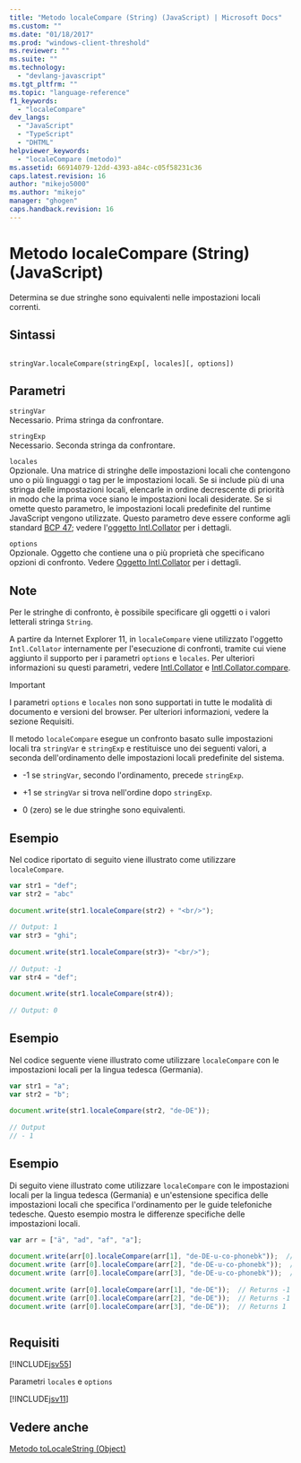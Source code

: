 ```yaml
---
title: "Metodo localeCompare (String) (JavaScript) | Microsoft Docs"
ms.custom: ""
ms.date: "01/18/2017"
ms.prod: "windows-client-threshold"
ms.reviewer: ""
ms.suite: ""
ms.technology: 
  - "devlang-javascript"
ms.tgt_pltfrm: ""
ms.topic: "language-reference"
f1_keywords: 
  - "localeCompare"
dev_langs: 
  - "JavaScript"
  - "TypeScript"
  - "DHTML"
helpviewer_keywords: 
  - "localeCompare (metodo)"
ms.assetid: 66914079-12dd-4393-a84c-c05f58231c36
caps.latest.revision: 16
author: "mikejo5000"
ms.author: "mikejo"
manager: "ghogen"
caps.handback.revision: 16
---
```

# Metodo localeCompare (String) (JavaScript)
Determina se due stringhe sono equivalenti nelle impostazioni locali correnti.  
  
## Sintassi  
  
```  
  
stringVar.localeCompare(stringExp[, locales][, options])   
```  
  
## Parametri  
 `stringVar`  
 Necessario.  Prima stringa da confrontare.  
  
 `stringExp`  
 Necessario.  Seconda stringa da confrontare.  
  
 `locales`  
 Opzionale.  Una matrice di stringhe delle impostazioni locali che contengono uno o più linguaggi o tag per le impostazioni locali.  Se si include più di una stringa delle impostazioni locali, elencarle in ordine decrescente di priorità in modo che la prima voce siano le impostazioni locali desiderate.  Se si omette questo parametro, le impostazioni locali predefinite del runtime JavaScript vengono utilizzate.  Questo parametro deve essere conforme agli standard [BCP 47](http://tools.ietf.org/html/rfc5646); vedere l'[oggetto Intl.Collator](../../javascript/reference/intl-collator-object-javascript.md) per i dettagli.  
  
 `options`  
 Opzionale.  Oggetto che contiene una o più proprietà che specificano opzioni di confronto. Vedere [Oggetto Intl.Collator](../../javascript/reference/intl-collator-object-javascript.md) per i dettagli.  
  
## Note  
 Per le stringhe di confronto, è possibile specificare gli oggetti o i valori letterali stringa `String`.  
  
 A partire da Internet Explorer 11, in `localeCompare` viene utilizzato l'oggetto `Intl.Collator` internamente per l'esecuzione di confronti, tramite cui viene aggiunto il supporto per i parametri `options` e `locales`.  Per ulteriori informazioni su questi parametri, vedere [Intl.Collator](../../javascript/reference/intl-collator-object-javascript.md) e [Intl.Collator.compare](../../javascript/reference/compare-property-intl-collator.md).  
  
> [!IMPORTANT]
>  I parametri `options` e `locales` non sono supportati in tutte le modalità di documento e versioni del browser.  Per ulteriori informazioni, vedere la sezione Requisiti.  
  
 Il metodo `localeCompare` esegue un confronto basato sulle impostazioni locali tra `stringVar` e `stringExp` e restituisce uno dei seguenti valori, a seconda dell'ordinamento delle impostazioni locali predefinite del sistema.  
  
-   \-1 se `stringVar`, secondo l'ordinamento, precede `stringExp`.  
  
-   \+1 se `stringVar` si trova nell'ordine dopo `stringExp`.  
  
-   0 \(zero\) se le due stringhe sono equivalenti.  
  
## Esempio  
 Nel codice riportato di seguito viene illustrato come utilizzare `localeCompare`.  
  
```javascript  
var str1 = "def";  
var str2 = "abc"  
  
document.write(str1.localeCompare(str2) + "<br/>");  
  
// Output: 1  
var str3 = "ghi";  
  
document.write(str1.localeCompare(str3)+ "<br/>");  
  
// Output: -1  
var str4 = "def";  
  
document.write(str1.localeCompare(str4));  
  
// Output: 0  
```  
  
## Esempio  
 Nel codice seguente viene illustrato come utilizzare `localeCompare` con le impostazioni locali per la lingua tedesca \(Germania\).  
  
```javascript  
var str1 = "a";  
var str2 = "b";  
  
document.write(str1.localeCompare(str2, "de-DE"));  
  
// Output  
// - 1  
```  
  
## Esempio  
 Di seguito viene illustrato come utilizzare `localeCompare` con le impostazioni locali per la lingua tedesca \(Germania\) e un'estensione specifica delle impostazioni locali che specifica l'ordinamento per le guide telefoniche tedesche.  Questo esempio mostra le differenze specifiche delle impostazioni locali.  
  
```javascript  
var arr = ["ä", "ad", "af", "a"];  
  
document.write(arr[0].localeCompare(arr[1], "de-DE-u-co-phonebk"));  // Returns 1  
document.write (arr[0].localeCompare(arr[2], "de-DE-u-co-phonebk"));  // Returns -1  
document.write (arr[0].localeCompare(arr[3], "de-DE-u-co-phonebk"));  // Returns 1  
  
document.write (arr[0].localeCompare(arr[1], "de-DE"));  // Returns -1  
document.write (arr[0].localeCompare(arr[2], "de-DE"));  // Returns -1  
document.write (arr[0].localeCompare(arr[3], "de-DE"));  // Returns 1  
  
```  
  
## Requisiti  
 [!INCLUDE[jsv55](../../javascript/reference/includes/jsv55-md.md)]  
  
 Parametri `locales` e `options`  
  
 [!INCLUDE[jsv11](../../javascript/reference/includes/jsv11-md.md)]  
  
## Vedere anche  
 [Metodo toLocaleString \(Object\)](../../javascript/reference/tolocalestring-method-object-javascript.md)